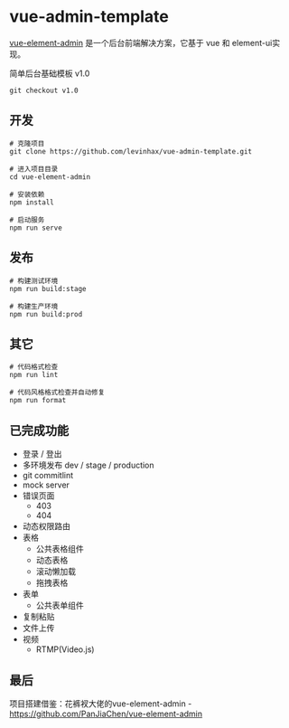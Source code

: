 # vue-admin-template

[vue-element-admin](https://github.com/levinhax/vue-admin-template) 是一个后台前端解决方案，它基于 vue 和 element-ui实现。

简单后台基础模板 v1.0
```
git checkout v1.0
```

## 开发

```
# 克隆项目
git clone https://github.com/levinhax/vue-admin-template.git

# 进入项目目录
cd vue-element-admin

# 安装依赖
npm install

# 启动服务
npm run serve
```

## 发布

```
# 构建测试环境
npm run build:stage

# 构建生产环境
npm run build:prod
```

## 其它

```
# 代码格式检查
npm run lint

# 代码风格格式检查并自动修复
npm run format
```

## 已完成功能

- 登录 / 登出
- 多环境发布 dev / stage / production
- git commitlint
- mock server
- 错误页面
    - 403
    - 404
- 动态权限路由
- 表格
    - 公共表格组件
    - 动态表格
    - 滚动懒加载
    - 拖拽表格
- 表单
    - 公共表单组件
- 复制粘贴
- 文件上传
- 视频
    - RTMP(Video.js)

## 最后

项目搭建借鉴：花裤衩大佬的vue-element-admin - https://github.com/PanJiaChen/vue-element-admin
